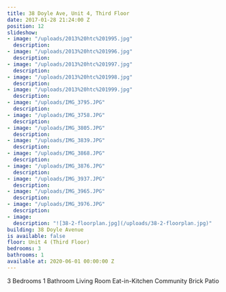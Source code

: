 ```yaml
---
title: 38 Doyle Ave, Unit 4, Third Floor
date: 2017-01-28 21:24:00 Z
position: 12
slideshow:
- image: "/uploads/2013%20htc%201995.jpg"
  description: 
- image: "/uploads/2013%20htc%201996.jpg"
  description: 
- image: "/uploads/2013%20htc%201997.jpg"
  description: 
- image: "/uploads/2013%20htc%201998.jpg"
  description: 
- image: "/uploads/2013%20htc%201999.jpg"
  description: 
- image: "/uploads/IMG_3795.JPG"
  description: 
- image: "/uploads/IMG_3758.JPG"
  description: 
- image: "/uploads/IMG_3805.JPG"
  description: 
- image: "/uploads/IMG_3839.JPG"
  description: 
- image: "/uploads/IMG_3868.JPG"
  description: 
- image: "/uploads/IMG_3876.JPG"
  description: 
- image: "/uploads/IMG_3937.JPG"
  description: 
- image: "/uploads/IMG_3965.JPG"
  description: 
- image: "/uploads/IMG_3976.JPG"
  description: 
- image: 
  description: "![38-2-floorplan.jpg](/uploads/38-2-floorplan.jpg)"
building: 38 Doyle Avenue
is available: false
floor: Unit 4 (Third Floor)
bedrooms: 3
bathrooms: 1
available at: 2020-06-01 00:00:00 Z
---
```


3 Bedrooms
1 Bathroom
Living Room
Eat-in-Kitchen
Community Brick Patio
